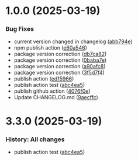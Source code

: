 # 1.0.0 (2025-03-19)


### Bug Fixes

* current version changed in changelog ([abb794e](https://github.com/KarthikAravindR/infinite-canvas/commit/abb794e91e0e0a622578b02d0e913da2fa323101))
* npm publish action ([e60a546](https://github.com/KarthikAravindR/infinite-canvas/commit/e60a546328253235abbbc3be3d3636c4642ab29b))
* package version correction ([db7ca82](https://github.com/KarthikAravindR/infinite-canvas/commit/db7ca826c867a093df9d4784afd92d4d0761cb8d))
* package version correction ([0baba7e](https://github.com/KarthikAravindR/infinite-canvas/commit/0baba7ef429261f51bb9fbe12873a2bd48de19ad))
* package version correction ([a90afc8](https://github.com/KarthikAravindR/infinite-canvas/commit/a90afc825c8bdde16e4ab176f20b07b0adf5ef80))
* package version correction ([3f5d7f4](https://github.com/KarthikAravindR/infinite-canvas/commit/3f5d7f4b5fdddcfb7a78498ac15f67deeca5cfde))
* publish action ([ed15966](https://github.com/KarthikAravindR/infinite-canvas/commit/ed15966248ddf479525db8d0b926c7c13c0b4920))
* publish action test ([abc4ea5](https://github.com/KarthikAravindR/infinite-canvas/commit/abc4ea5b753db068ba6628e6f312e484675187e6))
* publish github action ([4076f0e](https://github.com/KarthikAravindR/infinite-canvas/commit/4076f0e492d28586a6b1f67ae88cae4f22598148))
* Update CHANGELOG.md ([9aecffc](https://github.com/KarthikAravindR/infinite-canvas/commit/9aecffcb351898a4f6edbcc2118499ba5580e2ad))

# 3.3.0 (2025-03-19)

### History: All changes

- publish action test ([abc4ea5](https://github.com/KarthikAravindR/infinite-canvas/commit/abc4ea5b753db068ba6628e6f312e484675187e6))
